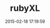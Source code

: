 ---
layout: post
title:  "rubyXL"
repo:   "gilt/rubyXL"
date:   2015-02-18 17:19:59
gemurl: http://github.com/gilt/rubyXL
---
